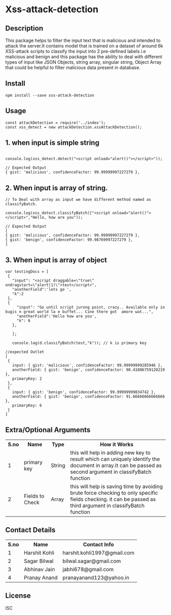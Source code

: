 <h1>Xss-attack-detection</h1>

## Description

This package helps to filter the input text that is malicious and intended to attack the server.It contains model that is trained on a dataset of around 6k XSS-attack scripts to classify the input into 2 pre-defined labels i.e malicious and benign and this package has the ability to deal with different types of input like JSON Objects, string array, singular string, Object Array that could be helpful to filter malicious data present in database.

## Install

```
npm install --save xss-attack-detection
```

## Usage

```
const attackDetection = require('../index');
const xss_detect = new attackDetection.xssAttackDetection();
```

## 1. when input is simple string

```

console.log(xss_detect.detect("<script onload="alert()"></script>"));

// Expected Output
{ gist: 'malicious', confidenceFactor: 99.99999997227279 },

```

## 2. When input is array of string.

```
// To Deal with array as input we have different method named as classifyBatch.

console.log(xss_detect.classifyBatch(["<script onload="alert()"></script>","Hello, how are you"));

// Expected Output
[
{ gist: 'malicious', confidenceFactor: 99.99999997227279 },
{ gist: 'benign', confidenceFactor: 99.98769997227279 },
]
```

## 3. When input is array of object

```
var testingDocs = [
 {
   "input": "<script draggable=\"true\" ondragstart=\"alert(1)\">test</script>",
   "anotherField":'lets go ',
   "k":2
 },
 {
     "input": "Go until script jurong point, crazy.. Available only in bugis n great world la e buffet... Cine there got  amore wat...",
     "anotherField":'Hello how are you',
     "k": 6
   },

   ];

   console.log(d.classifyBatch(test,"k")); // k is primary key

//expected Outlet
[
 {
   input: { gist: 'malicious', confidenceFactor: 99.99999999285946 },
   anotherField: { gist: 'benign', confidenceFactor: 98.41886759120219 },
   primaryKey: 2
 },
 {
   input: { gist: 'benign', confidenceFactor: 99.99999999834742 },
   anotherField: { gist: 'benign', confidenceFactor: 91.66666666666666 },
   primaryKey: 6
 }
]

```

## Extra/Optional Arguments

<table>
  <tr>
    <th>S.no </th>
    <th>Name</th>
    <th>Type</th>
    <th>How it Works</th>
  </tr>
  <tr>
    <td>1</td>
    <td>primary key</td>
    <td>String</td>
    <td>this will help in adding new key to result which can uniquely identify the document in array.It can be passed as second argument in classifyBatch function</td>
  </tr>
  <tr>
    <td>2</td>
    <td>Fields to Check</td>
    <td>Array</td>
    <td>this will help is saving time by avoiding brute force checking to only specific fields checking. it can be passed as third argument in classifyBatch function </td>
  </tr>
</table>

## Contact Details

<table>
  <tr>
    <th>S.no </th>
    <th>Name</th>
    <th>Contact Info</th>
  </tr>
  <tr>
    <td>1</td>
    <td>Harshit Kohli</td>
    <td>harshit.kohli1997@gmail.com</td>
  </tr>
  <tr>
    <td>2</td>
    <td>Sagar Bilwal</td>
    <td>bilwal.sagar@gmail.com</td>
  </tr>
  <tr>
    <td>3</td>
    <td>Abhinav Jain</td>
    <td>jabhi678@gmail.com</td>
  </tr>
  <tr>
    <td>4</td>
    <td>Pranay Anand</td>
    <td>pranayanand123@yahoo.in</td>
  </tr>
</table>

## License

ISC
